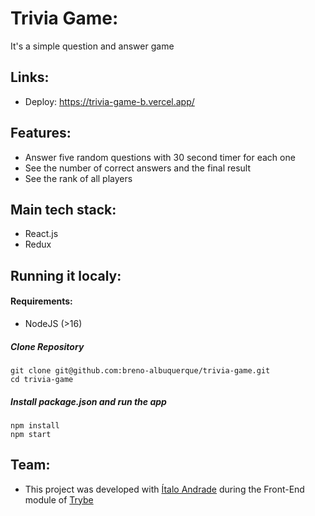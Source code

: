 # Trivia Game:

It's a simple question and answer game

## Links:

- Deploy: https://trivia-game-b.vercel.app/

## Features:

- Answer five random questions with 30 second timer for each one
- See the number of correct answers and the final result
- See the rank of all players

## Main tech stack:

- React.js
- Redux

## Running it localy:

#### Requirements:

- NodeJS (>16)

##### Clone Repository

```
git clone git@github.com:breno-albuquerque/trivia-game.git
cd trivia-game
```

##### Install package.json and run the app

```
npm install
npm start

```
## Team:

- This project was developed with [Ítalo Andrade](https://www.linkedin.com/in/andrade-italo/) during the Front-End module of [Trybe](https://www.betrybe.com/)